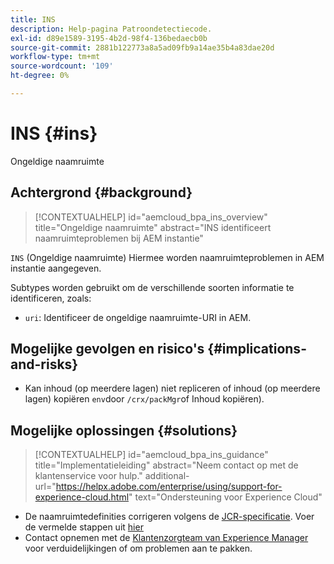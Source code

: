 ```yaml
---
title: INS
description: Help-pagina Patroondetectiecode.
exl-id: d89e1589-3195-4b2d-98f4-136bedaecb0b
source-git-commit: 2881b122773a8a5ad09fb9a14ae35b4a83dae20d
workflow-type: tm+mt
source-wordcount: '109'
ht-degree: 0%

---
```


# INS {#ins}

Ongeldige naamruimte

## Achtergrond {#background}

>[!CONTEXTUALHELP]
>id="aemcloud_bpa_ins_overview"
>title="Ongeldige naamruimte"
>abstract="INS identificeert naamruimteproblemen bij AEM instantie"

`INS`  (Ongeldige naamruimte) Hiermee worden naamruimteproblemen in AEM instantie aangegeven.

Subtypes worden gebruikt om de verschillende soorten informatie te identificeren, zoals:

* `uri`: Identificeer de ongeldige naamruimte-URI in AEM.

## Mogelijke gevolgen en risico&#39;s {#implications-and-risks}

* Kan inhoud (op meerdere lagen) niet repliceren of inhoud (op meerdere lagen) kopiëren `env`door `/crx/packMgr`of Inhoud kopiëren).

## Mogelijke oplossingen {#solutions}

>[!CONTEXTUALHELP]
>id="aemcloud_bpa_ins_guidance"
>title="Implementatieleiding"
>abstract="Neem contact op met de klantenservice voor hulp."
>additional-url="https://helpx.adobe.com/enterprise/using/support-for-experience-cloud.html" text="Ondersteuning voor Experience Cloud"

* De naamruimtedefinities corrigeren volgens de [JCR-specificatie](https://developer.adobe.com/experience-manager/reference-materials/spec/jcr/1.0/4.5_Namespaces.html). Voer de vermelde stappen uit [hier](https://experienceleaguecommunities.adobe.com/t5/adobe-experience-manager/how-can-i-delete-a-namespace-created-in-crx/td-p/225163)
* Contact opnemen met de [Klantenzorgteam van Experience Manager](https://helpx.adobe.com/enterprise/using/support-for-experience-cloud.html) voor verduidelijkingen of om problemen aan te pakken.
